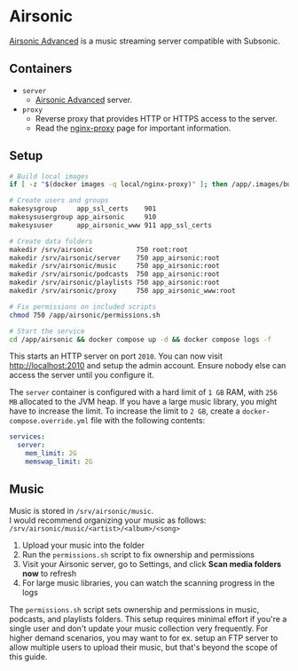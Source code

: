 # Airsonic

[Airsonic Advanced](https://github.com/airsonic-advanced/airsonic-advanced) is a music streaming server compatible with Subsonic.

## Containers

- `server`
  - [Airsonic Advanced](https://github.com/airsonic-advanced/airsonic-advanced) server.
- `proxy`
  - Reverse proxy that provides HTTP or HTTPS access to the server.
  - Read the [nginx-proxy](../.images/nginx-proxy) page for important information.

## Setup

```bash
# Build local images
if [ -z "$(docker images -q local/nginx-proxy)" ]; then /app/.images/build.sh nginx-proxy; fi

# Create users and groups
makesysgroup     app_ssl_certs    901
makesysusergroup app_airsonic     910
makesysuser      app_airsonic_www 911 app_ssl_certs

# Create data folders
makedir /srv/airsonic           750 root:root
makedir /srv/airsonic/server    750 app_airsonic:root
makedir /srv/airsonic/music     750 app_airsonic:root
makedir /srv/airsonic/podcasts  750 app_airsonic:root
makedir /srv/airsonic/playlists 750 app_airsonic:root
makedir /srv/airsonic/proxy     750 app_airsonic_www:root

# Fix permissions on included scripts
chmod 750 /app/airsonic/permissions.sh

# Start the service
cd /app/airsonic && docker compose up -d && docker compose logs -f
```

This starts an HTTP server on port `2010`. You can now visit <http://localhost:2010> and setup the admin account. Ensure nobody else can access the server until you configure it.

The `server` container is configured with a hard limit of `1 GB` RAM, with `256 MB` allocated to the JVM heap. If you have a large music library, you might have to increase the limit. To increase the limit to `2 GB`, create a `docker-compose.override.yml` file with the following contents:

```yml
services:
  server:
    mem_limit: 2G
    memswap_limit: 2G
```

## Music

Music is stored in `/srv/airsonic/music`.  
I would recommend organizing your music as follows: `/srv/airsonic/music/<artist>/<album>/<song>`

1. Upload your music into the folder
2. Run the `permissions.sh` script to fix ownership and permissions
3. Visit your Airsonic server, go to Settings, and click **Scan media folders now** to refresh
4. For large music libraries, you can watch the scanning progress in the logs

The `permissions.sh` script sets ownership and permissions in music, podcasts, and playlists folders. This setup requires minimal effort if you're a single user and don't update your music collection very frequently. For higher demand scenarios, you may want to for ex. setup an FTP server to allow multiple users to upload their music, but that's beyond the scope of this guide.
